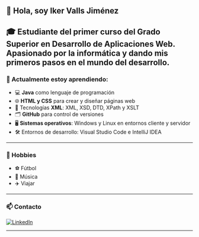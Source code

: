 ## 👋 Hola, soy Iker Valls Jiménez

🎓 Estudiante del **primer curso del Grado Superior en Desarrollo de Aplicaciones Web.**
Apasionado por la informática y dando mis primeros pasos en el mundo del desarrollo.
---
### 🌱 Actualmente estoy aprendiendo:

- 💻 **Java** como lenguaje de programación
- 🌐 **HTML y CSS** para crear y diseñar páginas web
- 🧩 Tecnologías **XML**: XML, XSD, DTD, XPath y XSLT
- 🗂️ **GitHub** para control de versiones
- 🖥️ **Sistemas operativos**: Windows y Linux en entornos cliente y servidor
- 🛠️ Entornos de desarrollo: Visual Studio Code e IntelliJ IDEA
---

### 🎯 Hobbies

- ⚽ Fútbol
- 🎵 Música
- ✈️ Viajar
---

### 📫 Contacto

[![LinkedIn](https://img.shields.io/badge/LinkedIn-Profile-blue?logo=linkedin)](https://www.linkedin.com/in/íker-valls-jiménez-3789082aa)

---

